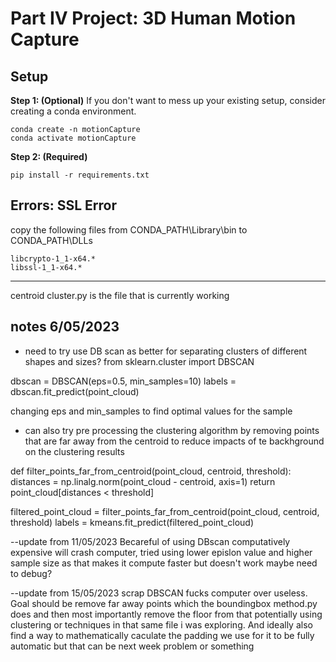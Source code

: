 # Part IV Project: 3D Human Motion Capture

## Setup
**Step 1: (Optional)**  If you don't want to mess up your existing setup, consider creating a conda environment.
```
conda create -n motionCapture
conda activate motionCapture
```

**Step 2: (Required)**
```
pip install -r requirements.txt
```

## Errors: SSL Error 
copy the following files from CONDA_PATH\Library\bin to CONDA_PATH\DLLs
```
libcrypto-1_1-x64.*
libssl-1_1-x64.*
```
---

centroid cluster.py
is the file that is currently working

## notes 6/05/2023  

- need to try use DB scan as better for separating clusters of different shapes and sizes?
from sklearn.cluster import DBSCAN

dbscan = DBSCAN(eps=0.5, min_samples=10)
labels = dbscan.fit_predict(point_cloud)

changing eps and min_samples to find optimal values for the sample

- can also try pre processing the clustering algorithm by removing points that are far away from the centroid
to reduce impacts of te backhground on the clustering results

def filter_points_far_from_centroid(point_cloud, centroid, threshold):
    distances = np.linalg.norm(point_cloud - centroid, axis=1)
    return point_cloud[distances < threshold]

filtered_point_cloud = filter_points_far_from_centroid(point_cloud, centroid, threshold)
labels = kmeans.fit_predict(filtered_point_cloud)



--update from 11/05/2023
Becareful of using DBscan computatively expensive will crash computer, tried using lower epislon value and higher
sample size as that makes it compute faster but doesn't work maybe need to debug?


--update from 15/05/2023
scrap DBSCAN fucks computer over useless.
Goal should be remove far away points which the boundingbox method.py does and then most importantly remove the floor from that potentially using clustering or techniques in that same file i was exploring. And ideally also find a way to mathematically caculate the padding we use for it to be fully automatic but that can be next week problem or something